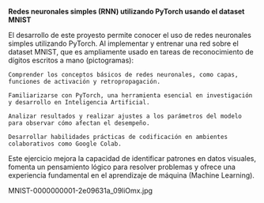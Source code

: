 **Redes neuronales simples (RNN) utilizando PyTorch usando el dataset MNIST**

El desarrollo de este proyesto permite conocer el uso de redes neuronales simples utilizando PyTorch. Al implementar y entrenar una red sobre el dataset MNIST, que es ampliamente usado en tareas de reconocimiento de dígitos escritos a mano (pictogramas):

    Comprender los conceptos básicos de redes neuronales, como capas, funciones de activación y retropropagación.

    Familiarizarse con PyTorch, una herramienta esencial en investigación y desarrollo en Inteligencia Artificial.

    Analizar resultados y realizar ajustes a los parámetros del modelo para observar cómo afectan el desempeño.

    Desarrollar habilidades prácticas de codificación en ambientes colaborativos como Google Colab.

Este ejercicio mejora la capacidad de identificar patrones en datos visuales, fomenta un pensamiento lógico para resolver problemas y ofrece una experiencia fundamental en el aprendizaje de máquina (Machine Learning).

MNIST-0000000001-2e09631a_09liOmx.jpg

